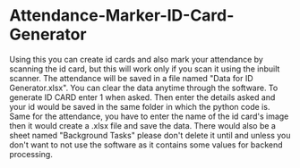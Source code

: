 # Attendance-Marker-ID-Card-Generator
Using this you can create id cards and also mark your attendance by scanning the id card, but this will work only if you scan it using the inbuilt scanner. The attendance will be saved in a file named "Data for ID Generator.xlsx". You can clear the data anytime through the software. To generate ID CARD enter 1 when asked. Then enter the details asked and your id would be saved in the same folder in which the python code is. Same for the attendance, you have to enter the name of the id card's image then it would create a .xlsx file and save the data. There would also be a sheet named "Background Tasks" please don't delete it until and unless you don't want to not use the software as it contains some values for backend processing.
